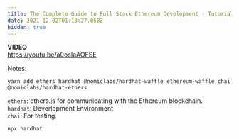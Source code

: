 ```yaml
---
title: The Complete Guide to Full Stack Ethereum Development - Tutorial for Beginners [2021
date: 2021-12-02T01:18:27.058Z
hidden: true
---
```



**VIDEO**  
https://youtu.be/a0osIaAOFSE

Notes:

```
yarn add ethers hardhat @nomiclabs/hardhat-waffle ethereum-waffle chai @nomiclabs/hardhat-ethers
```

`ethers`: ethers.js for communicating with the Ethereum blockchain.  
`hardhat`: Deverlopment Environment  
`chai`: For testing.

```
npx hardhat
```
